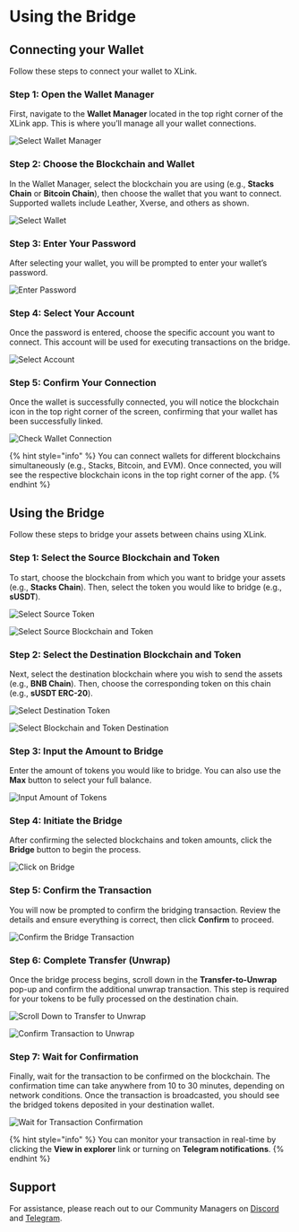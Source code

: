 # Using the Bridge

## Connecting your Wallet

Follow these steps to connect your wallet to XLink.

### Step 1: Open the Wallet Manager

First, navigate to the **Wallet Manager** located in the top right corner of the XLink app. This is where you’ll manage all your wallet connections.

![Select Wallet Manager](../.gitbook/assets/0-select-wallet-manager.png)

### Step 2: Choose the Blockchain and Wallet

In the Wallet Manager, select the blockchain you are using (e.g., **Stacks Chain** or **Bitcoin Chain**), then choose the wallet that you want to connect. Supported wallets include Leather, Xverse, and others as shown.

![Select Wallet](../.gitbook/assets/1-select-wallet.png)

### Step 3: Enter Your Password

After selecting your wallet, you will be prompted to enter your wallet’s password.

![Enter Password](../.gitbook/assets/2-introduce-password.png)

### Step 4: Select Your Account

Once the password is entered, choose the specific account you want to connect. This account will be used for executing transactions on the bridge.

![Select Account](../.gitbook/assets/3-select-your-account.png)

### Step 5: Confirm Your Connection

Once the wallet is successfully connected, you will notice the blockchain icon in the top right corner of the screen, confirming that your wallet has been successfully linked.

![Check Wallet Connection](../.gitbook/assets/4-check-connected-wallet.png)

{% hint style="info" %} You can connect wallets for different blockchains simultaneously (e.g., Stacks, Bitcoin, and EVM). Once connected, you will see the respective blockchain icons in the top right corner of the app. {% endhint %}

## Using the Bridge

Follow these steps to bridge your assets between chains using XLink.

### Step 1: Select the Source Blockchain and Token

To start, choose the blockchain from which you want to bridge your assets (e.g., **Stacks Chain**). Then, select the token you would like to bridge (e.g., **sUSDT**).

![Select Source Token](../.gitbook/assets/using-the-bridge/3-0-select-token-from.png)

![Select Source Blockchain and Token](../.gitbook/assets/using-the-bridge/3-1-select-blockchain-and-token-from.png)

### Step 2: Select the Destination Blockchain and Token

Next, select the destination blockchain where you wish to send the assets (e.g., **BNB Chain**). Then, choose the corresponding token on this chain (e.g., **sUSDT ERC-20**).

![Select Destination Token](../.gitbook/assets/using-the-bridge/3-2-select-token-to.png)

![Select Blockchain and Token Destination](../.gitbook/assets/using-the-bridge/3-3-select-blockchain-and-token-to.png)

### Step 3: Input the Amount to Bridge

Enter the amount of tokens you would like to bridge. You can also use the **Max** button to select your full balance.

![Input Amount of Tokens](../.gitbook/assets/using-the-bridge/3-4-input-amount-of-tokens-to-bridge.png)

### Step 4: Initiate the Bridge

After confirming the selected blockchains and token amounts, click the **Bridge** button to begin the process.

![Click on Bridge](../.gitbook/assets/using-the-bridge/3-5-click-on-bridge.png)

### Step 5: Confirm the Transaction

You will now be prompted to confirm the bridging transaction. Review the details and ensure everything is correct, then click **Confirm** to proceed.

![Confirm the Bridge Transaction](../.gitbook/assets/using-the-bridge/3-6-confirm-the-bridge.png)

### Step 6: Complete Transfer (Unwrap)

Once the bridge process begins, scroll down in the **Transfer-to-Unwrap** pop-up and confirm the additional unwrap transaction. This step is required for your tokens to be fully processed on the destination chain.

![Scroll Down to Transfer to Unwrap](../.gitbook/assets/using-the-bridge/3-7-scroll-down-transfer-to-unwrap.png)

![Confirm Transaction to Unwrap](../.gitbook/assets/using-the-bridge/3-8-confirm-transaction-to-unwrap.png)

### Step 7: Wait for Confirmation

Finally, wait for the transaction to be confirmed on the blockchain. The confirmation time can take anywhere from 10 to 30 minutes, depending on network conditions. Once the transaction is broadcasted, you should see the bridged tokens deposited in your destination wallet.

![Wait for Transaction Confirmation](../.gitbook/assets/using-the-bridge/3-9-done-wait-for-transaction.png)

{% hint style="info" %}
You can monitor your transaction in real-time by clicking the **View in explorer** link or turning on **Telegram notifications**.
{% endhint %}

## Support

For assistance, please reach out to our Community Managers on [Discord](https://discord.com/invite/xlink) and [Telegram](https://x.com/XLinkbtc).